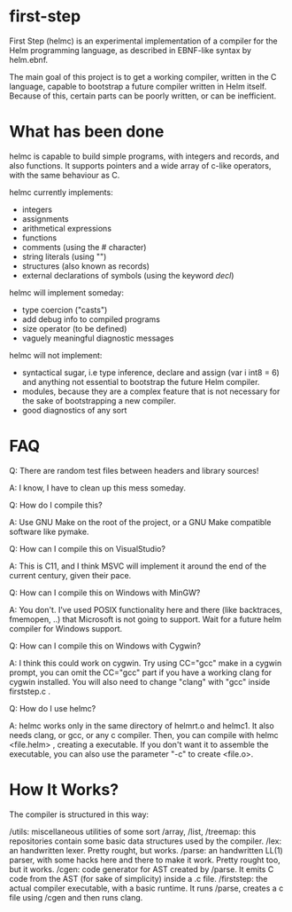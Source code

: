 first-step
==========

First Step (helmc) is an experimental implementation of a compiler for the Helm programming language, as described in EBNF-like syntax by helm.ebnf.

The main goal of this project is to get a working compiler, written in the C language, capable to bootstrap a future compiler written in Helm itself.
Because of this, certain parts can be poorly written, or can be inefficient. 

What has been done
==================

helmc is capable to build simple programs, with integers and records, and also functions.
It supports pointers and a wide array of c-like operators, with the same behaviour as C.

helmc currently implements:

- integers
- assignments
- arithmetical expressions
- functions
- comments (using the # character) 
- string literals (using "")
- structures (also known as records)
- external declarations of symbols (using the keyword *decl*)

helmc will implement someday:

- type coercion ("casts")
- add debug info to compiled programs
- size operator (to be defined)
- vaguely meaningful diagnostic messages

helmc will not implement:
- syntactical sugar, i.e type inference, declare and assign (var i int8 = 6) and anything not essential to bootstrap the future Helm compiler.
- modules, because they are a complex feature that is not necessary for the sake of bootstrapping a new compiler.
- good diagnostics of any sort

FAQ
=== 

Q: There are random test files between headers and library sources!

A: I know, I have to clean up this mess someday.


Q: How do I compile this?

A: Use GNU Make on the root of the project, or a GNU Make compatible software like pymake.


Q: How can I compile this on VisualStudio?

A: This is C11, and I think MSVC will implement it around the end of the current century, given their pace.


Q: How can I compile this on Windows with MinGW?

A: You don't. I've used POSIX functionality here and there (like backtraces, fmemopen, ..) that Microsoft is not going to support. Wait for a future helm compiler for Windows support.


Q: How can I compile this on Windows with Cygwin?

A: I think this could work on cygwin. Try using CC="gcc" make in a cygwin prompt, you can omit the CC="gcc" part if you have a working clang for cygwin installed.
   You will also need to change "clang" with "gcc" inside firststep.c .


Q: How do I use helmc? 

A: helmc works only in the same directory of helmrt.o and helmc1. It also needs clang, or gcc, or any c compiler.
   Then, you can compile with helmc <file.helm> , creating a <file> executable. 
   If you don't want it to assemble the executable, you can also use the parameter "-c" to create <file.o>.
   
How It Works?
=============

The compiler is structured in this way:

/utils: miscellaneous utilities of some sort
/array, /list, /treemap: this repositories contain some basic data structures used by the compiler. 
/lex: an handwritten lexer. Pretty rought, but works.
/parse: an handwritten LL(1) parser, with some hacks here and there to make it work. Pretty rought too, but it works.
/cgen: code generator for AST created by /parse. It emits C code from the AST (for sake of simplicity) inside a .c file.
/firststep: the actual compiler executable, with a basic runtime. It runs /parse, creates a c file using /cgen and then runs clang.




